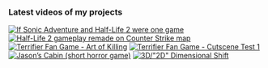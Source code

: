 ### Latest videos of my projects

<!-- BEGIN YOUTUBE-CARDS -->
[![If Sonic Adventure and Half-Life 2 were one game](https://ytcards.demolab.com/?id=cNP4T0xGcho&title=If+Sonic+Adventure+and+Half-Life+2+were+one+game&lang=en&timestamp=1737744181&background_color=%230d1117&title_color=%23ffffff&stats_color=%23dedede&max_title_lines=1&width=250&border_radius=5 "If Sonic Adventure and Half-Life 2 were one game")](https://www.youtube.com/watch?v=cNP4T0xGcho)
[![Half-Life 2 gameplay remade on Counter Strike map](https://ytcards.demolab.com/?id=Bsc8WvSNktQ&title=Half-Life+2+gameplay+remade+on+Counter+Strike+map&lang=en&timestamp=1736624257&background_color=%230d1117&title_color=%23ffffff&stats_color=%23dedede&max_title_lines=1&width=250&border_radius=5 "Half-Life 2 gameplay remade on Counter Strike map")](https://www.youtube.com/watch?v=Bsc8WvSNktQ)
[![Terrifier Fan Game - Art of Killing](https://ytcards.demolab.com/?id=Y_NIfASpFLc&title=Terrifier+Fan+Game+-+Art+of+Killing&lang=en&timestamp=1733958113&background_color=%230d1117&title_color=%23ffffff&stats_color=%23dedede&max_title_lines=1&width=250&border_radius=5 "Terrifier Fan Game - Art of Killing")](https://www.youtube.com/watch?v=Y_NIfASpFLc)
[![Terrifier Fan Game - Cutscene Test 1](https://ytcards.demolab.com/?id=WlfuJNrEl5I&title=Terrifier+Fan+Game+-+Cutscene+Test+1&lang=en&timestamp=1733029050&background_color=%230d1117&title_color=%23ffffff&stats_color=%23dedede&max_title_lines=1&width=250&border_radius=5 "Terrifier Fan Game - Cutscene Test 1")](https://www.youtube.com/watch?v=WlfuJNrEl5I)
[![Jason’s Cabin (short horror game)](https://ytcards.demolab.com/?id=tQ59s39sfno&title=Jason%E2%80%99s+Cabin+%28short+horror+game%29&lang=en&timestamp=1730822634&background_color=%230d1117&title_color=%23ffffff&stats_color=%23dedede&max_title_lines=1&width=250&border_radius=5 "Jason’s Cabin (short horror game)")](https://www.youtube.com/watch?v=tQ59s39sfno)
[![3D/"2D" Dimensional Shift](https://ytcards.demolab.com/?id=5VwVbcnnawE&title=3D%2F%222D%22+Dimensional+Shift&lang=en&timestamp=1724110701&background_color=%230d1117&title_color=%23ffffff&stats_color=%23dedede&max_title_lines=1&width=250&border_radius=5 "3D/\"2D\" Dimensional Shift")](https://www.youtube.com/watch?v=5VwVbcnnawE)
<!-- END YOUTUBE-CARDS -->
